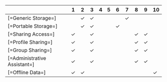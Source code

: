 | | 1 | 2 | 3 | 4 | 5 | 6 | 7 | 8 | 9 | 10 |
| --- | --- | --- | --- | --- | --- | --- | --- | --- | --- | --- |
| [=Generic Storage=] | | &#10003; | &#10003; | | | | &#10003; | | | |
| [=Portable Storage=] | | &#10003; | &#10003; | | | &#10003; | | | | |
| [=Sharing Access=] | &#10003; | | &#10003; | | | | | &#10003; | &#10003; | |
| [=Profile Sharing=] | &#10003; | | &#10003; | | | | | &#10003; | &#10003; | |
| [=Group Sharing=] | &#10003; | | &#10003; | | | | | &#10003; | &#10003; | |
| [=Administrative Assistant=] | &#10003; | | &#10003; | | | | | &#10003; | &#10003; | |
| [=Offline Data=] | &#10003; | &#10003; | | | | | | | | &#10003; |
